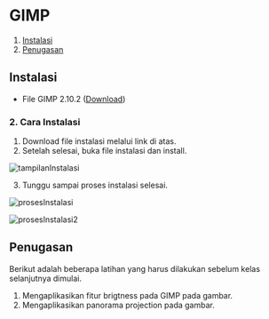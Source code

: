 # GIMP

1. [Instalasi](#instalasi)
2. [Penugasan](#penugasan)

<div style="page-break-after: always;"></div>

## Instalasi

- File GIMP 2.10.2 ([Download](https://download.gimp.org/gimp/v2.10/windows/gimp-2.10.2-setup.exe))

### 2. Cara Instalasi

1. Download file instalasi melalui link di atas.
2. Setelah selesai, buka file instalasi dan install.

![tampilanInstalasi](img/tampilaninstalasi.png)

3. Tunggu sampai proses instalasi selesai.

![prosesInstalasi](img/prosesInstalasi1.png)

![prosesInstalasi2](img/prosesInstalasi2.png)

## Penugasan

Berikut adalah beberapa latihan yang harus dilakukan sebelum kelas selanjutnya dimulai.

1. Mengaplikasikan fitur brigtness pada GIMP pada gambar.
2. Mengaplikasikan panorama projection pada gambar.
